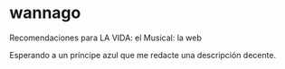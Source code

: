 # wannago
Recomendaciones para LA VIDA: el Musical: la web

Esperando a un príncipe azul que me redacte una descripción decente.
